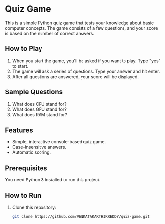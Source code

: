  # Quiz Game

This is a simple Python quiz game that tests your knowledge about basic computer concepts. The game consists of a few questions, and your score is based on the number of correct answers.

## How to Play

1. When you start the game, you'll be asked if you want to play. Type "yes" to start.
2. The game will ask a series of questions. Type your answer and hit enter.
3. After all questions are answered, your score will be displayed.

## Sample Questions

1. What does CPU stand for?
2. What does GPU stand for?
3. What does RAM stand for?

## Features

- Simple, interactive console-based quiz game.
- Case-insensitive answers.
- Automatic scoring.

## Prerequisites

You need Python 3 installed to run this project.

## How to Run

1. Clone this repository:
   ```bash
   git clone https://github.com/VENKATAKARTHIKREDDY/quiz-game.git 
